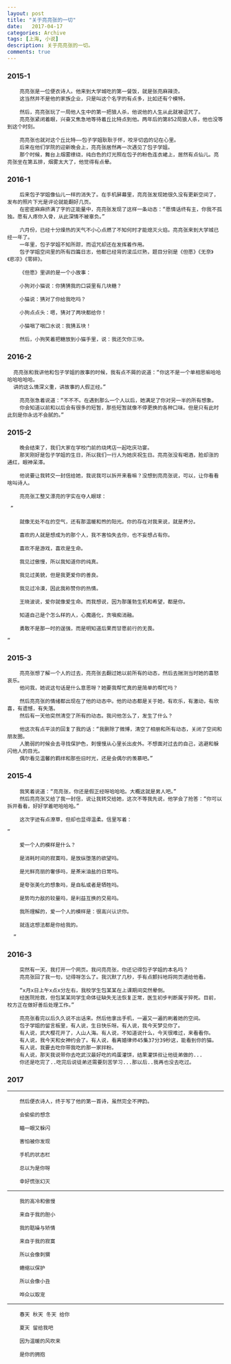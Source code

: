 ```yaml
---
layout: post
title: "关于亮亮张的一切"
date:   2017-04-17
categories: Archive
tags: [上海, 小说]
description: 关于亮亮张的一切。
comments: true
---
```


### 2015-1



        亮亮张是一位便衣诗人。他来到大学城吃的第一餐饭，就是张亮麻辣烫。
        这当然并不是他的家族企业，只是叫这个名字的有点多，比如还有个模特。

        然后，亮亮张玩了一局他人生中的第一把狼人杀，他说他的人生从此就被诅咒了。
        亮亮张紧闭着眼，兴奋又焦急地等待着丘比特点到他。两年后的第852局狼人杀，他也没等到这个时刻。

        亮亮张也就对这个丘比特——包子学姐耿耿于怀，咬牙切齿的记在心里。
        后来在他们学院的迎新晚会上，亮亮张居然再一次遇见了包子学姐。
        那个时候，舞台上烟雾缭绕，纯白色的灯光照在包子的粉色连衣裙上，居然有点仙儿。亮亮张坐在第五排，烟雾太大了，他觉得有点晕。



### 2016-1



        后来包子学姐像仙儿一样的消失了。在手机屏幕里，亮亮张发现她很久没有更新空间了，发布的照片下光是评论就能翻好几页。
        在密密麻麻挤满了字的正能量中，亮亮张发现了这样一条动态：“愿情话终有主，你我不孤独。愿有人疼你入骨，从此深情不被辜负。”

        六月份，已经十分燥热的天气不小心点燃了不知何时才能熄灭火焰。亮亮张来到大学城已经一年了。
        一年里，包子学姐不知所踪，而诅咒却还在发挥着作用。
        包子学姐空间里的所有四篇日志，他都已经背的滚瓜烂熟，题目分别是《但愿》《无奈》《悲凉》《零碎》。

        《但愿》里讲的是一个小故事：

        小狗对小猫说：你猜猜我的口袋里有几块糖？ 

        小猫说：猜对了你给我吃吗？

        小狗点点头：嗯，猜对了两块都给你！

        小猫咽了咽口水说：我猜五块！

        然后，小狗笑着把糖放到小猫手里，说：我还欠你三块。



### 2016-2



      亮亮张和我讲他和包子学姐的故事的时候，我有点不屑的说道：“你这不是一个单相思嘛哈哈哈哈哈哈哈。
      讲的这么情深义重，讲故事的人假正经。”

        亮亮张急着说道：“不不不。在遇到那么一个人以后，她满足了你对另一半的所有想象。
        你会知道以前和以后会有很多的短暂，那些短暂就像不停更换的各种口味。但是只有此时此刻是你永远不会腻的。”



### 2015-2



        晚会结束了，我们大家在学校门前的烧烤店一起吃庆功宴。
        那天刚好是包子学姐的生日，所以我们一行人为她庆祝生日。亮亮张没有喝酒，脸却涨的通红，眼神呆滞。

        他说要让我转交一封信给她，我说我可以拆开来看嘛？没想到亮亮张说，可以，让你看看啥叫诗人。

        亮亮张工整又漂亮的字实在夺人眼球：

     ”

        就像无处不在的空气，还有那温暖和煦的阳光。你的存在对我来说，就是养分。

        喜欢的人就是想成为的那个人，我不害怕失去你，也不妄想占有你。

        喜欢不是游戏，喜欢是生命。

        我见过傲慢，所以我知道你的纯真。

        我见过美貌，但是我更爱你的善良。

        我见过冷漠，因此我称赞你的热情。

        王晓波说，爱你就像爱生命。而我想说，因为那蓬勃生机和希望，都是你。

        知道自己是个怎么样的人，心魔遁化，贪嗔痴消融。

        勇敢不是那一时的逞强，而是明知道后果而甘愿前行的无畏。

    ”



### 2015-3



        亮亮张想了解一个人的过去，亮亮张去翻过她以前所有的动态，然后去揣测当时她的喜怒哀乐。
        他问我，她说这句话是什么意思呀？她要我帮忙真的是简单的帮忙吗？

        然后亮亮张的情绪都出现在了他的动态中。他的动态都是关于她，有欢乐，有激动，有欣喜，有遗憾，有失落。
        然后有一天他突然清空了所有的动态。我问他怎么了，发生了什么？

        他这次有点平淡的回复了我的话：“我删除了微博，清空了相册和所有动态，关闭了空间和朋友圈。
        人脆弱的时候会去寻找保护色，刺慢慢从心里长出皮外。不想面对过去的自己，逃避和躲闪他人的目光。
        偶尔看见温馨的羁绊和那些旧时光，还是会偶尔的羡慕吧。”



### 2015-4



        我笑着说道：“亮亮张，你还是假正经呀哈哈哈。大概这就是男人吧。”
        然后亮亮张又给了我一封信，说让我转交给她，这次不等我先说，他学会了抢答：“你可以拆开看看，好好学着吧哈哈哈。”

        这次字迹有点潦草，但却也显得温柔。信里写着：

    “

        爱一个人的模样是什么？

        是消耗时间的寂寞吗，是放纵堕落的欲望吗。

        是光鲜亮丽的奢侈吗，是茶米油盐的日常吗。

        是夸张美化的想象吗，是自私或者是牺牲吗。

        是势均力敌的较量吗，是利益互换的交易吗。

        我所理解的，爱一个人的模样是：很高兴认识你。

        就连这想法都是你给我的。

      ”

### 2016-3



        突然有一天，我打开一个网页。我问亮亮张，你还记得包子学姐的本名吗？
        亮亮张回了我一句，记得呀怎么了。我沉默了几秒，手有点颤抖地将网页递给他看。

        “x月x日上午x点x分左右，我校学生包某某在上课期间突然晕倒。
        经医院抢救，但包某某同学生命体征缺失无法恢复正常，医生初步判断属于猝死。目前，校方正在做好善后处理工作。”

        亮亮张看完以后久久说不出话来。然后他拿出手机，一遍又一遍的刷着她的空间。
        包子学姐的留言板里，有人说，生日快乐呀。有人说，我今天梦见你了。
        有人说，武大樱花开了，人山人海。有人说，不知道说什么，今天很难过，来看看你。
        有人说，我今天和女神约会了。有人说，看离婚律师45集37分39秒这，能看到你的猫。
        有人说，我要去吃你带我吃的那一家拌粉。
        有人说，那天我说带你去吃武汉最好吃的鸡蛋灌饼，结果灌饼叔让他徒弟做的...
        你还是吃完了..吃完后说徒弟还需要刻苦学习...那以后..我再也没去吃过。



### 2017

---

        然后便衣诗人，终于写了他的第一首诗，虽然完全不押韵。

        会偷偷的想念

        瞄一眼又躲闪

        害怕被你发现

        手机的状态栏

        总以为是你呀

        幸好慌张幻灭

---

        我的高冷和傲慢

        来自于我的胆小

        我的聒噪与矫情

        来自于我的寂寞

        所以会像刺猬

        蜷缩以保护

        所以会像小丑

        哗众以取宠

---

        春天 秋天 冬天 给你

        夏天 留给我吧

        因为温暖的风吹来

        是你的拥抱
        
